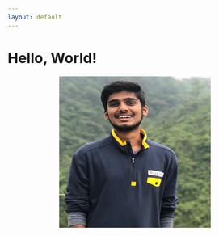 ```yaml
---
layout: default
---
```


# Hello, World!

<p align="center">
<img src="profile_pic.png" title="profile_pic" width="300" height="300"/>
</p>
